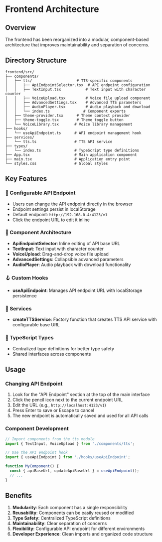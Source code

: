 # Frontend Architecture

## Overview

The frontend has been reorganized into a modular, component-based architecture that improves maintainability and separation of concerns.

## Directory Structure

```
frontend/src/
├── components/
│   ├── tts/                    # TTS-specific components
│   │   ├── ApiEndpointSelector.tsx  # API endpoint configuration
│   │   ├── TextInput.tsx           # Text input with character counter
│   │   ├── VoiceUpload.tsx         # Voice file upload component
│   │   ├── AdvancedSettings.tsx    # Advanced TTS parameters
│   │   ├── AudioPlayer.tsx         # Audio playback and download
│   │   └── index.ts               # Component exports
│   ├── theme-provider.tsx      # Theme context provider
│   ├── theme-toggle.tsx        # Theme toggle button
│   └── VoiceLibrary.tsx       # Voice library management
├── hooks/
│   └── useApiEndpoint.ts      # API endpoint management hook
├── services/
│   └── tts.ts                 # TTS API service
├── types/
│   └── index.ts               # TypeScript type definitions
├── App.tsx                    # Main application component
├── main.tsx                   # Application entry point
└── styles.css                 # Global styles
```

## Key Features

### 🔧 Configurable API Endpoint

- Users can change the API endpoint directly in the browser
- Endpoint settings persist in localStorage
- Default endpoint: `http://192.168.0.4:4123/v1`
- Click the endpoint URL to edit it inline

### 🎨 Component Architecture

- **ApiEndpointSelector**: Inline editing of API base URL
- **TextInput**: Text input with character counter
- **VoiceUpload**: Drag-and-drop voice file upload
- **AdvancedSettings**: Collapsible advanced parameters
- **AudioPlayer**: Audio playback with download functionality

### 🪝 Custom Hooks

- **useApiEndpoint**: Manages API endpoint URL with localStorage persistence

### 🔧 Services

- **createTTSService**: Factory function that creates TTS API service with configurable base URL

### 📝 TypeScript Types

- Centralized type definitions for better type safety
- Shared interfaces across components

## Usage

### Changing API Endpoint

1. Look for the "API Endpoint" section at the top of the main interface
2. Click the pencil icon next to the current endpoint URL
3. Edit the URL (e.g., `http://localhost:4123/v1`)
4. Press Enter to save or Escape to cancel
5. The new endpoint is automatically saved and used for all API calls

### Component Development

```typescript
// Import components from the tts module
import { TextInput, VoiceUpload } from './components/tts';

// Use the API endpoint hook
import { useApiEndpoint } from './hooks/useApiEndpoint';

function MyComponent() {
  const { apiBaseUrl, updateApiBaseUrl } = useApiEndpoint();
  // ...
}
```

## Benefits

1. **Modularity**: Each component has a single responsibility
2. **Reusability**: Components can be easily reused or modified
3. **Type Safety**: Centralized TypeScript definitions
4. **Maintainability**: Clear separation of concerns
5. **Flexibility**: Configurable API endpoint for different environments
6. **Developer Experience**: Clean imports and organized code structure
